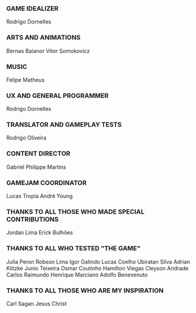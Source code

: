 ### GAME IDEALIZER ###
Rodrigo Dornelles


### ARTS AND ANIMATIONS ###
Bernas Baianor
Vitor Somokovicz


### MUSIC ###
Felipe Matheus


### UX AND GENERAL PROGRAMMER ###
Rodrigo Dornelles



### TRANSLATOR AND GAMEPLAY TESTS ###
Rodrigo Oliveira


### CONTENT DIRECTOR ###
Gabriel Philippe Martins


### GAMEJAM COORDINATOR ###
Lucas Tropia
André Young


### THANKS TO ALL THOSE WHO MADE SPECIAL CONTRIBUTIONS ###
Jordan Lima
Erick Bulhões

### THANKS TO ALL WHO TESTED "THE GAME" ###
Julia Peron
Robson Lima
Igor Galindo
Lucas Coelho
Ubiratan Silva
Adrian Klitzke
Junio Teixeira
Osmar Coutinho
Hamilton Viegas
Cleyson Andrade
Carlos Raimundo
Henrique Marciano
Adolfo Benevenuto


### THANKS TO ALL THOSE WHO ARE MY INSPIRATION ###
Carl Sagan
Jesus Christ
